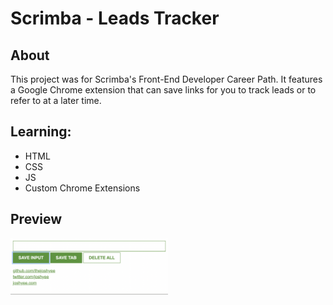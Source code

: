 # Scrimba - Leads Tracker

## About
This project was for Scrimba's Front-End Developer Career Path. It features a Google Chrome extension that can save links for you to track leads or to refer to at a later time.

## Learning:
- HTML
- CSS
- JS
- Custom Chrome Extensions 

## Preview
<img src="https://github.com/thejoshyee/leads-tracker/blob/main/leads-tracker-preview.png" width="50%" />
